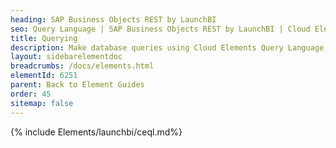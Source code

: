 ```yaml
---
heading: SAP Business Objects REST by LaunchBI
seo: Query Language | SAP Business Objects REST by LaunchBI | Cloud Elements API Docs
title: Querying
description: Make database queries using Cloud Elements Query Language.
layout: sidebarelementdoc
breadcrumbs: /docs/elements.html
elementId: 6251
parent: Back to Element Guides
order: 45
sitemap: false
---
```


{% include Elements/launchbi/ceql.md%}
